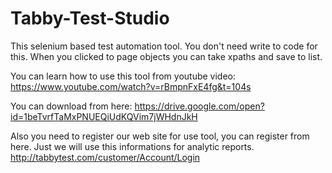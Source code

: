# Tabby-Test-Studio
This selenium based test automation tool. You don't need write to code for this. When you clicked to page objects you can take xpaths and save to list. 

You can learn how to use this tool from youtube video: 
https://www.youtube.com/watch?v=rBmpnFxE4fg&t=104s

You can download from here: 
https://drive.google.com/open?id=1beTvrfTaMxPNUEQiUdKQVim7jWHdnJkH

Also you need to register our web site for use tool, you can register from here. 
Just we will use this informations for analytic reports.
http://tabbytest.com/customer/Account/Login

